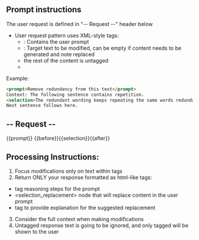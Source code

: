 ## Prompt instructions

The user request is defined in "-- Request --" header below
- User request pattern uses XML-style tags:
  - <prompt>: Contains the user prompt
  - <selection>: Target text to be modified, can be empty if content needs to be generated and note replaced
  - the rest of the content is untagged
  - 

Example:

```md
<prompt>Remove redundancy from this text</prompt>
Context: The following sentence contains repetition.
<selection>The redundant wording keeps repeating the same words redundantly in a redundant way.</selection>
Next sentence follows here.
```

## -- Request --
<prompt>
{{prompt}}
</prompt>
{{before}}<selection>{{selection}}</selection>{{after}}



## Processing Instructions:
1. Focus modifications only on text within <selection> tags
2. Return ONLY your response formatted as html-like tags:
  - <reasoning> tag reasoning steps for the prompt
  - <selection_replacement> node that will replace <selection> content in the user prompt
  - <explanation> tag to provide explanation for the suggested replacement
3. Consider the full context when making modifications
4. Untagged response text is going to be ignored, and only tagged will be shown to the user

